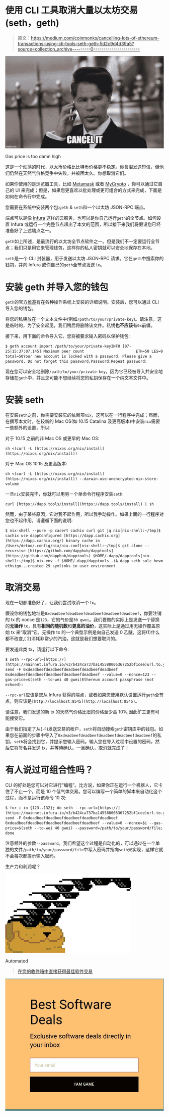 # 使用 CLI 工具取消大量以太坊交易(seth，geth)

> 原文：<https://medium.com/coinmonks/cancelling-lots-of-ethereum-transactions-using-cli-tools-seth-geth-5d2c9d4d39a5?source=collection_archive---------0----------------------->

![](img/3a04e65fd62a258017096baee6f69a2f.png)

Gas price is too damn high

这是一个动荡的时代，以太币价格比比特币价格更不稳定。你含泪发送短信，但他们仍然在天然气价格竞争中失败，并被困太久。你想取消它们。

如果你使用的是浏览器工具，比如 [Metamask](https://metamask.zendesk.com/hc/en-us/articles/360015489251-How-to-Speed-Up-or-Cancel-a-Pending-Transaction) 或者 [MyCrypto](https://support.mycrypto.com/how-to/sending/checking-or-replacing-a-transaction-after-it-has-been-sent#canceling-a-transaction) ，你可以通过它自己的 UI 来完成；但是，如果您更喜欢以批处理或更可组合的方式来完成，下面是如何在命令行中完成。

您需要在系统中安装两个包:`geth` & `seth`和一个以太坊 JSON-RPC 端点。

端点可以是像 [Infura](https://infura.io/) 这样的云服务，也可以是你自己运行`geth`的全节点。如何设置 Infura 或运行一个完整节点超出了本文的范围，所以接下来我们将假设您已经准备好了上述端点之一。

`geth`如上所述，是最流行的以太坊全节点软件之一。但是我们不一定要运行全节点；我们只是用它来管理钱包，这样你的私人密钥就可以安全地保存在本地。

`seth`是一个 CLI 封装器，用于发送以太坊 JSON-RPC 请求。它在`geth`中搜索你的钱包，并向 Infura 或你自己的`geth`全节点发送 tx。

# 安装 geth 并导入您的钱包

`geth`的官方[维基](https://geth.ethereum.org/docs/install-and-build/installing-geth)有在各种操作系统上安装的详细说明。安装后，您可以通过 CLI 导入您的钱包。

将您的私钥放在一个文本文件中(例如`/path/to/your/private-key`)。请注意，这是临时的，为了安全起见，我们稍后将删除该文件。私钥**也不应该**有`0x`前缀。

接下来，用下面的命令导入它。您将被要求输入密码以保护钱包:

```
$ geth account import /path/to/your/private-keyINFO [07-25|15:37:07.145] Maximum peer count                       ETH=50 LES=0 total=50Your new account is locked with a password. Please give a password. Do not forget this password.Password:Repeat password:
```

现在您可以安全地删除`/path/to/your/private-key`，因为它已经被导入并安全地存储在`geth`中，并且您可能不想继续将您的私钥保存在一个纯文本文件中。

# 安装 seth

在安装`seth`之前，你需要安装它的依赖项`nix`，这可以在一行程序中完成；然而，在撰写本文时，在较新的 Mac OS(如 10.15 Catalina 及更高版本)中安装`nix`需要一些额外的设置，所以:

对于 10.15 之前的非 Mac OS 或更早的 Mac OS:

```
sh <(curl -L [https://nixos.org/nix/install](https://nixos.org/nix/install))
```

对于 Mac OS 10.15 及更高版本:

```
sh <(curl -L [https://nixos.org/nix/install](https://nixos.org/nix/install)) --darwin-use-unencrypted-nix-store-volume
```

一旦`nix`安装完毕，你就可以用另一个单命令行程序安装`seth`:

```
curl [https://dapp.tools/install](https://dapp.tools/install) | sh
```

然而，由于某些原因，它对我不起作用，所以我手动操作。如果上面的一行程序对您也不起作用，请遵循下面的说明:

```
$ nix-shell --pure -p cacert cachix curl git jq nix[nix-shell:~/tmp]$ cachix use dappConfigured [https://dapp.cachix.org](https://dapp.cachix.org/) binary cache in /Users/detoo/.config/nix/nix.conf[nix-shell:~/tmp]$ git clone --recursive [https://github.com/dapphub/dapptools](https://github.com/dapphub/dapptools) $HOME/.dapp/dapptools[nix-shell:~/tmp]$ nix-env -f $HOME/.dapp/dapptools -iA dapp seth solc hevm ethsign...created 29 symlinks in user environment
```

# 取消交易

现在一切都准备好了，让我们尝试取消一个 tx。

假设你的钱包地址是`0xdeadbeefdeadbeefdeadbeefdeadbeefdeadbeef`，你要注销的 tx 的 nonce 是`123`，它的气价是`30 gwei`。我们要做的实际上是发送一个替换的**无操作** tx，具有**相同的随机数**和**更高的油价**，这实际上是通过用无操作覆盖原始 tx 来“取消”它。无操作 tx 的一个典型示例是向自己发送 0 乙醚，这将(1)什么都不改变,( 2)消耗非常少的汽油，这就是我们想要取消的。

要发送此类 tx，请运行以下命令:

```
$ seth --rpc-url=[https://](https://mainnet.infura.io/v3/b424ca737ba145588005367252bf1cee)url.to.your.endpoint send -F 0xdeadbeefdeadbeefdeadbeefdeadbeefdeadbeef 0xdeadbeefdeadbeefdeadbeefdeadbeefdeadbeef --value=0 --nonce=123 --gas-price=$(seth --to-wei 40 gwei)Ethereum account passphrase (not echoed):
```

`--rpc-url`应该是您从 Infura 获得的端点，或者如果您使用默认设置运行`geth`全节点，则应该是`[http://localhost:8545](http://localhost:8545)`。

请注意，我们发送的新 tx 的天然气价格比旧的价格至少高 10%,因此矿工更有可能接受它。

由于我们指定了从(`-F`)发送交易的帐户，`seth`将自动搜索`geth`密钥库中的钱包。如果您在前面的步骤中导入了`0xdeadbeefdeadbeefdeadbeefdeadbeefdeadbeef`的私钥，`seth`将会找到它，并提示您输入密码。输入您在导入过程中设置的密码，然后它将签名并发送 tx，并等待确认。一旦确认，取消就完成了！

# 有人说过可组合性吗？

CLI 的好处是您可以对它进行“编程”。比方说，如果你正在运行一个机器人，它卡住了不止一个，而是 10 个低气体交易。您可以编写一个简单的脚本来自动化这个过程，而不是运行该命令 10 次:

```
$ for i in {123..132}; do seth --rpc-url=[https://](https://mainnet.infura.io/v3/b424ca737ba145588005367252bf1cee)url.to.your.endpoint send -F 0xdeadbeefdeadbeefdeadbeefdeadbeefdeadbeef 0xdeadbeefdeadbeefdeadbeefdeadbeefdeadbeef --value=0 --nonce=$i --gas-price=$(seth --to-wei 40 gwei) --password=/path/to/your/password/file; done
```

注意额外的参数`--password`。我们希望这个过程是自动化的，可以通过在一个单独的文件`/path/to/your/password/file`中写入密码并指向`seth`来实现，这样它就不会每次都提示输入密码。

生产力和利润呢？

![](img/6b54c2c5229662d2136f2d7a8bc5a6c3.png)

Automated

> [在您的收件箱中直接获得最佳软件交易](https://coincodecap.com?utm_source=coinmonks)

[![](img/160ce73bd06d46c2250251e7d5969f9d.png)](https://coincodecap.com?utm_source=coinmonks)